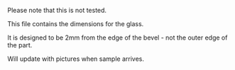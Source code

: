 Please note that this is not tested.

This file contains the dimensions for the glass. 

It is designed to be 2mm from the edge of the bevel - not the outer edge of the part.

Will update with pictures when sample arrives.
